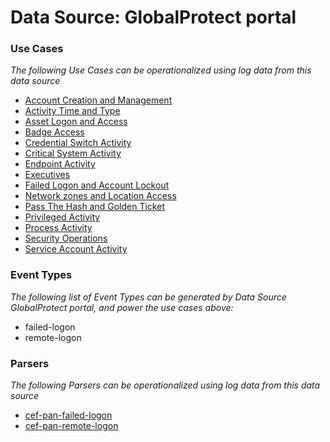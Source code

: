 Data Source: GlobalProtect portal
=================================

### Use Cases

_The following Use Cases can be operationalized using log data from this data source_

* [Account Creation and Management](usecase_account_creation_and_management.md)
* [Activity Time  and Type](usecase_activity_time__and_type.md)
* [Asset Logon and Access](usecase_asset_logon_and_access.md)
* [Badge Access](usecase_badge_access.md)
* [Credential Switch Activity](usecase_credential_switch_activity.md)
* [Critical System Activity](usecase_critical_system_activity.md)
* [Endpoint Activity](usecase_endpoint_activity.md)
* [Executives](usecase_executives.md)
* [Failed Logon and Account Lockout](usecase_failed_logon_and_account_lockout.md)
* [Network zones and Location Access](usecase_network_zones_and_location_access.md)
* [Pass The Hash and Golden Ticket](usecase_pass_the_hash_and_golden_ticket.md)
* [Privileged Activity](usecase_privileged_activity.md)
* [Process Activity](usecase_process_activity.md)
* [Security Operations](usecase_security_operations.md)
* [Service Account Activity](usecase_service_account_activity.md)


### Event Types

_The following list of Event Types can be generated by Data Source GlobalProtect portal, and power the use cases above:_

- failed-logon
- remote-logon


### Parsers

_The following Parsers can be operationalized using log data from this data source_

* [cef-pan-failed-logon](parserContent_cef-pan-failed-logon.md)
* [cef-pan-remote-logon](parserContent_cef-pan-remote-logon.md)

